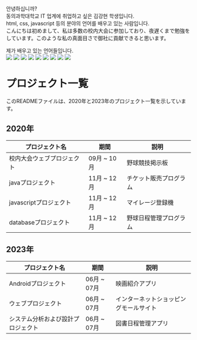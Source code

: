 안녕하십니까?  <br>
동의과학대학교 IT 업계에 취업하고 싶은 김강현 학생입니다. <br>
html, css, javascript 등의 분야의 언어를 배우고 있는 사람입니다.<br>
こんにちは初めまして、私は多数の校内大会に参加しており、夜遅くまで勉強をしています。このような私の真面目さで御社に貢献できると思います。 <br>

제가 배우고 있는 언어들입니다. <br>
<img src="https://img.shields.io/badge/Android-3DDC84?style=flat-square&logo=android&logoColor=white"/>
<img src="https://img.shields.io/badge/C-A8B9CC?style=flat-square&logo=C&logoColor=white"/>
<img src="https://img.shields.io/badge/Python-3776AB?style=for-the-badge&logo=Python&logoColor=white"/>
<img src="https://img.shields.io/badge/HTML5-E34F26?style=flat-square&logo=html5&logoColor=white"/> 
<img src="https://img.shields.io/badge/java-007396?style=flat-square&logo=java&logoColor=white"/>
<img src="https://img.shields.io/badge/javascript-F7DF1E?style=for-the-badge&logo=javascript&logoColor=black"/>
<img src="https://img.shields.io/badge/MariaDB-003545?style=flat-square&logo=mariaDB&logoColor=white"/>
<img src="https://img.shields.io/badge/css-1572B6?style=for-the-badge&logo=css3&logoColor=white">
<img src="https://img.shields.io/badge/Python-3776AB?style=for-the-badge&logo=Python&logoColor=white">

# プロジェクト一覧

このREADMEファイルは、2020年と2023年のプロジェクト一覧を示しています。

## 2020年

| プロジェクト名 | 期間          | 説明                 |
|--------------|---------------|--------------------|
| 校内大会ウェブプロジェクト | 09月 ~ 10月 | 野球競技掲示板    |
| javaプロジェクト            | 11月 ~ 12月 | チケット販売プログラム |
| javascriptプロジェクト      | 11月 ~ 12月 | マイレージ登録機     |
| databaseプロジェクト        | 11月 ~ 12月 | 野球日程管理プログラム |

## 2023年

| プロジェクト名 | 期間          | 説明                 |
|--------------|---------------|--------------------|
| Androidプロジェクト          | 06月 ~ 07月 | 映画紹介アプリ        |
| ウェブプロジェクト           | 06月 ~ 07月 | インターネットショッピングモールサイト |
| システム分析および設計プロジェクト | 06月 ~ 07月 | 図書日程管理アプリ    |

